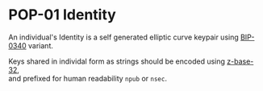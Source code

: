 # POP-01 Identity

An individual's Identity is a self generated elliptic curve keypair using [BIP-0340](https://github.com/bitcoin/bips/blob/master/bip-0340.mediawiki) variant.

Keys shared in individal form as strings should be encoded using [z-base-32](https://philzimmermann.com/docs/human-oriented-base-32-encoding.txt),  
and prefixed for human readability `npub` or `nsec`.

